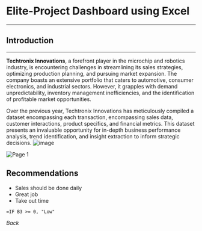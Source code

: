 # Elite-Project Dashboard using Excel
---
## Introduction
---
**Techtronix Innovations**, a forefront player in the microchip and robotics industry, is encountering challenges in streamlining its sales strategies, optimizing production planning, and pursuing market expansion. The company boasts an extensive portfolio that caters to automotive, consumer electronics, and industrial sectors. However, it grapples with demand unpredictability, inventory management inefficiencies, and the identification of profitable market opportunities.

Over the previous year, Techtronix Innovations has meticulously compiled a dataset encompassing each transaction, encompassing sales data, customer interactions, product specifics, and financial metrics. This dataset presents an invaluable opportunity for in-depth business performance analysis, trend identification, and insight extraction to inform strategic decisions.
![image](https://github.com/user-attachments/assets/1c3aa61b-d054-48ee-9ffe-c9b31d55a798)


![Page 1](https://github.com/user-attachments/assets/bca131b4-68ec-41c8-8e8f-15ec2d1276dd)


## Recommendations
- Sales should be done daily
- Great job
- Take out time

```
=IF B3 >= 0, "Low"
```

*Back*


